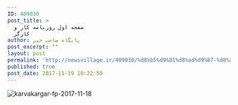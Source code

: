 ```yaml
---
ID: 409030
post_title: >
  صفحه اول روزنامه کار و
  کارگر
author: پایگاه صاحب خبر
post_excerpt: ""
layout: post
permalink: 'http://newsvillage.ir/409030/%d8%b5%d9%81%d8%ad%d9%87-%d8%a7%d9%88%d9%84-%d8%b1%d9%88%d8%b2%d9%86%d8%a7%d9%85%d9%87-%da%a9%d8%a7%d8%b1-%d9%88-%da%a9%d8%a7%d8%b1%da%af%d8%b1-2/'
published: true
post_date: 2017-11-19 10:22:50
---
```

<img src="http://sahebkhabar.ir/download?f=2017/11/18/4/631209.jpg" alt="karvakargar-fp-2017-11-18">